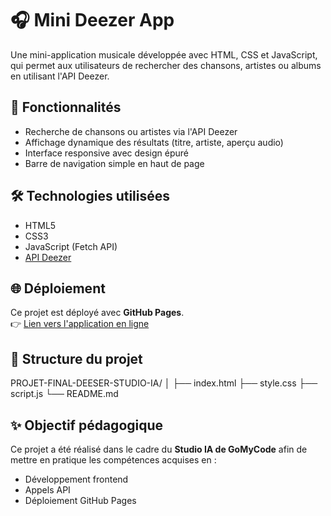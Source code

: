 # 🎧 Mini Deezer App

Une mini-application musicale développée avec HTML, CSS et JavaScript, qui permet aux utilisateurs de rechercher des chansons, artistes ou albums en utilisant l'API Deezer.

## 🚀 Fonctionnalités

- Recherche de chansons ou artistes via l'API Deezer
- Affichage dynamique des résultats (titre, artiste, aperçu audio)
- Interface responsive avec design épuré
- Barre de navigation simple en haut de page

## 🛠️ Technologies utilisées

- HTML5
- CSS3
- JavaScript (Fetch API)
- [API Deezer](https://developers.deezer.com/api)

## 🌐 Déploiement

Ce projet est déployé avec **GitHub Pages**.  
👉 [Lien vers l'application en ligne](https://TON-UTILISATEUR.github.io/PROJET-FINAL-DEESER-STUDIO-IA)

## 📂 Structure du projet

PROJET-FINAL-DEESER-STUDIO-IA/
│
├── index.html
├── style.css
├── script.js
└── README.md

## ✨ Objectif pédagogique

Ce projet a été réalisé dans le cadre du **Studio IA de GoMyCode** afin de mettre en pratique les compétences acquises en :
- Développement frontend
- Appels API
- Déploiement GitHub Pages